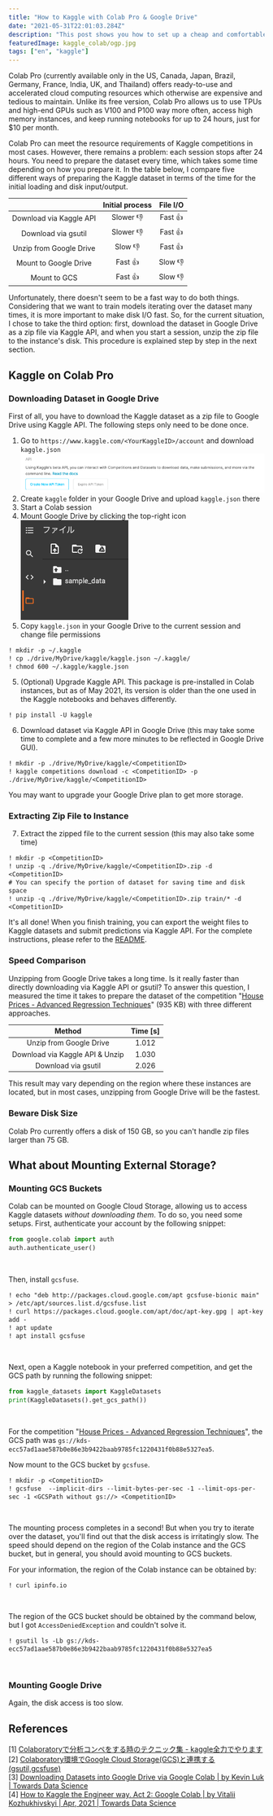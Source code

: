 ```yaml
---
title: "How to Kaggle with Colab Pro & Google Drive"
date: "2021-05-31T22:01:03.284Z"
description: "This post shows you how to set up a cheap and comfortable computing environment for Kaggle using Colab Pro and Google Drive. Happy Kaggling!"
featuredImage: kaggle_colab/ogp.jpg
tags: ["en", "kaggle"]
---
```


Colab Pro (currently available only in the US, Canada, Japan, Brazil, Germany, France, India, UK, and Thailand) offers ready-to-use and accelerated cloud computing resources which otherwise are expensive and tedious to maintain. Unlike its free version, Colab Pro allows us to use TPUs and high-end GPUs such as V100 and P100 way more often, access high memory instances, and keep running notebooks for up to 24 hours, just for $10 per month. 

Colab Pro can meet the resource requirements of Kaggle competitions in most cases. However, there remains a problem: each session stops after 24 hours. You need to prepare the dataset every time, which takes some time depending on how you prepare it. In the table below, I compare five different ways of preparing the Kaggle dataset in terms of the time for the initial loading and disk input/output.

|                         | Initial process | File I/O |
| :---------------------: | :-------------: | :------: |
| Download via Kaggle API |    Slower 👎     |  Fast 👍  |
|   Download via gsutil   |    Slower 👎     |  Fast 👍  |
| Unzip from Google Drive |     Slow 👎      |  Fast 👍  |
|  Mount to Google Drive  |     Fast 👍      |  Slow 👎  |
|      Mount to GCS       |     Fast 👍      |  Slow 👎  |

Unfortunately, there doesn't seem to be a fast way to do both things. Considering that we want to train models iterating over the dataset many times, it is more important to make disk I/O fast. So, for the current situation, I chose to take the third option: first, download the dataset in Google Drive as a zip file via Kaggle API, and when you start a session, unzip the zip file to the instance's disk. This procedure is explained step by step in the next section.

## Kaggle on Colab Pro
### Downloading Dataset in Google Drive
First of all, you have to download the Kaggle dataset as a zip file to Google Drive using Kaggle API.
The following steps only need to be done once.

1. Go to `https://www.kaggle.com/<YourKaggleID>/account` and download `kaggle.json`  
![](2021-05-30-22-43-40.png)
2. Create `kaggle` folder in your Google Drive and upload `kaggle.json` there
3. Start a Colab session
4. Mount Google Drive by clicking the top-right icon  
![](2021-05-30-22-47-19.png)
5. Copy `kaggle.json` in your Google Drive to the current session and change file permissions
```
! mkdir -p ~/.kaggle
! cp ./drive/MyDrive/kaggle/kaggle.json ~/.kaggle/
! chmod 600 ~/.kaggle/kaggle.json
```
5. (Optional) Upgrade Kaggle API. This package is pre-installed in Colab instances, but as of May 2021, its version is older than the one used in the Kaggle notebooks and behaves differently.
```
! pip install -U kaggle
```
6. Download dataset via Kaggle API in Google Drive (this may take some time to complete and a few more minutes to be reflected in Google Drive GUI).
```
! mkdir -p ./drive/MyDrive/kaggle/<CompetitionID>
! kaggle competitions download -c <CompetitionID> -p ./drive/MyDrive/kaggle/<CompetitionID>
```

You may want to upgrade your Google Drive plan to get more storage.

### Extracting Zip File to Instance
7. Extract the zipped file to the current session (this may also take some time)
```shell
! mkdir -p <CompetitionID>
! unzip -q ./drive/MyDrive/kaggle/<CompetitionID>.zip -d <CompetitionID>
# You can specify the portion of dataset for saving time and disk space
! unzip -q ./drive/MyDrive/kaggle/<CompetitionID>.zip train/* -d <CompetitionID>
```

It's all done! When you finish training, you can export the weight files to Kaggle datasets and submit predictions via Kaggle API. For the complete instructions, please refer to the [README](https://github.com/Kaggle/kaggle-api).

### Speed Comparison
Unzipping from Google Drive takes a long time. Is it really faster than directly downloading via Kaggle API or gsutil? To answer this question, I measured the time it takes to prepare the dataset of the competition "[House Prices - Advanced Regression Techniques](https://www.kaggle.com/c/house-prices-advanced-regression-techniques/)" (935 KB) with three different approaches.

|             Method              | Time [s] |
| :-----------------------------: | :------: |
|     Unzip from Google Drive     |  1.012   |
| Download via Kaggle API & Unzip |  1.030   |
|       Download via gsutil       |  2.026   |

This result may vary depending on the region where these instances are located, but in most cases, unzipping from Google Drive will be the fastest.

### Beware Disk Size
Colab Pro currently offers a disk of 150 GB, so you can't handle zip files larger than 75 GB. 

## What about Mounting External Storage?
### Mounting GCS Buckets
Colab can be mounted on Google Cloud Storage, allowing us to access Kaggle datasets *without downloading them*. To do so, you need some setups. First, authenticate your account by the following snippet:

```python
from google.colab import auth
auth.authenticate_user()
```
</br>

Then, install `gcsfuse`.

```
! echo "deb http://packages.cloud.google.com/apt gcsfuse-bionic main" > /etc/apt/sources.list.d/gcsfuse.list
! curl https://packages.cloud.google.com/apt/doc/apt-key.gpg | apt-key add -
! apt update
! apt install gcsfuse
```
</br>

Next, open a Kaggle notebook in your preferred competition, and get the GCS path by running the following snippet:

```python
from kaggle_datasets import KaggleDatasets
print(KaggleDatasets().get_gcs_path())
```
</br>

For the competition "[House Prices - Advanced Regression Techniques](https://www.kaggle.com/c/house-prices-advanced-regression-techniques/)", the GCS path was `gs://kds-ecc57ad1aae587b0e86e3b9422baab9785fc1220431f0b88e5327ea5`.

Now mount to the GCS bucket by `gcsfuse`.

```
! mkdir -p <CompetitionID>
! gcsfuse  --implicit-dirs --limit-bytes-per-sec -1 --limit-ops-per-sec -1 <GCSPath without gs://> <CompetitionID>
```
</br>

The mounting process completes in a second! But when you try to iterate over the dataset, you'll find out that the disk access is irritatingly slow. The speed should depend on the region of the Colab instance and the GCS bucket, but in general, you should avoid mounting to GCS buckets.

For your information, the region of the Colab instance can be obtained by:

```
! curl ipinfo.io
```
</br>

The region of the GCS bucket should be obtained by the command below, but I got `AccessDeniedException` and couldn't solve it.

```
! gsutil ls -Lb gs://kds-ecc57ad1aae587b0e86e3b9422baab9785fc1220431f0b88e5327ea5
```
</br>

### Mounting Google Drive
Again, the disk access is too slow.


## References
[1] [Colaboratoryで分析コンペをする時のテクニック集 - kaggle全力でやります](https://www.currypurin.com/entry/2021/03/04/070000)  
[2] [Colaboratory環境でGoogle Cloud Storage(GCS)と連携する(gsutil,gcsfuse)](https://technodaifuku.blogspot.com/2020/09/colaboratorygoogle-cloud.html)  
[3] [Downloading Datasets into Google Drive via Google Colab | by Kevin Luk | Towards Data Science](https://towardsdatascience.com/downloading-datasets-into-google-drive-via-google-colab-bcb1b30b0166)  
[4] [How to Kaggle the Engineer way. Act 2: Google Colab | by Vitalii Kozhukhivskyi | Apr, 2021 | Towards Data Science](https://towardsdatascience.com/how-to-kaggle-the-engineer-way-act-2-google-colab-2afa29ab35b8)
